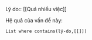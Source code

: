 Lý do:: [[Quá nhiều việc]]

Hệ quả của vấn đề này:
```dataview
List where contains(lý-do,[[]])
```
 
